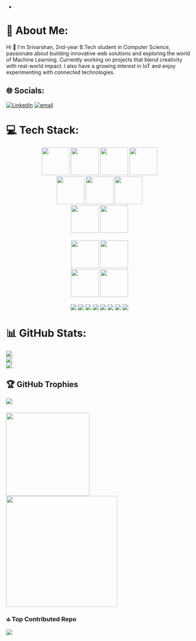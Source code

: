 
- <div align="center">
<p align="center" >
  
</p>

# 💫 About Me:
  Hi 👋 I'm Srivarshan, 2nd-year B.Tech student in Computer Science, passionate about building innovative web solutions and exploring the world of Machine Learning. Currently working on projects that blend creativity with real-world impact. I also have a growing interest in IoT and enjoy experimenting with connected technologies.

## 🌐 Socials:
[![LinkedIn](https://img.shields.io/badge/LinkedIn-%230077B5.svg?logo=linkedin&logoColor=white)](www.linkedin.com/in/srivarshan-s-2a4642341/) 
[![email](https://img.shields.io/badge/Email-D14836?logo=gmail&logoColor=white)](mailto:ssvarshan30@gmail.com) 

# 💻 Tech Stack:
<div align="center">

  <!-- GIF Icons Row 1 -->
  <img src="https://media4.giphy.com/media/ln7z2eWriiQAllfVcn/giphy.gif" height="75"/>
  <img src="https://media4.giphy.com/media/eNAsjO55tPbgaor7ma/giphy.gif" height="75"/>
  <img src="https://user-images.githubusercontent.com/74038190/212257460-738ff738-247f-4445-a718-cdd0ca76e2db.gif" height="75"/>
  <img src="https://colaninfotech.com/wp-content/uploads/2021/09/expressjs.gif" height="75"/>
  <br/>
  <img src="https://media2.giphy.com/media/XAxylRMCdpbEWUAvr8/giphy.gif" height="75"/>
  <img src="https://media3.giphy.com/media/fsEaZldNC8A1PJ3mwp/giphy.gif" height="75"/>
  <img src="https://user-images.githubusercontent.com/74038190/212280805-9bcb336b-8c55-46a8-abf8-ff286ab55472.gif" height="75"/>
  <br/>
  <img src="https://user-images.githubusercontent.com/74038190/212257468-1e9a91f1-b626-4baa-b15d-5c385dfa7ed2.gif" height="75"/>
  <img src="https://user-images.githubusercontent.com/74038190/212281775-b468df30-4edc-4bf8-a4ee-f52e1aaddc86.gif" height="75"/>
  <br/><br/>

  <!-- GIF Icons Row 2 -->
  <img src="https://media2.giphy.com/media/tAjb5pyCEBhEb8jWxC/giphy.gif" height="75"/>
  <img src="https://media1.giphy.com/media/C8Tij3iox3coBSqVWE/giphy.gif" height="75"/>
  <br/>
  <img src="https://media1.giphy.com/media/LMt9638dO8dftAjtco/giphy.gif" height="75"/>
  <img src="https://media3.giphy.com/media/hO8uTzEOefFh3Yv5gm/giphy.gif" height="75"/>

</div>

<br/>

<div align="center">

  <!-- Tech Stack Badges -->
  <img src="https://img.shields.io/badge/Render-%46E3B7.svg?style=flat&logo=render&logoColor=white"/>
  <img src="https://img.shields.io/badge/ejs-%23B4CA65.svg?style=flat&logo=ejs&logoColor=black"/>
  <img src="https://img.shields.io/badge/JWT-black?style=flat&logo=JSON%20web%20tokens"/>
  <img src="https://img.shields.io/badge/NODEMON-%23323330.svg?style=flat&logo=nodemon&logoColor=%BBDEAD"/>
  <img src="https://img.shields.io/badge/Next-black?style=flat&logo=next.js&logoColor=white"/>
  <img src="https://img.shields.io/badge/NPM-%23CB3837.svg?style=flat&logo=npm&logoColor=white"/>
  <img src="https://img.shields.io/badge/Socket.io-black?style=flat&logo=socket.io&badgeColor=010101"/>
  <img src="https://img.shields.io/badge/vite-%23646CFF.svg?style=flat&logo=vite&logoColor=white"/>

</div>


# 📊 GitHub Stats:
<img src="https://github-readme-stats.vercel.app/api?username=Varshan30&theme=dark&hide_border=false&include_all_commits=false&count_private=false" /><br/>
<img src="https://nirzak-streak-stats.vercel.app/?user=Varshan30&theme=dark&hide_border=false" /><br/>
<img src="https://github-readme-stats.vercel.app/api/top-langs/?username=Varshan30&theme=dark&hide_border=false&include_all_commits=false&count_private=false&layout=compact" />

## 🏆 GitHub Trophies
<img src="https://github-profile-trophy.vercel.app/?username=Varshan30&theme=radical&no-frame=false&no-bg=true&margin-w=4" />

### 
<img src="https://quotes-github-readme.vercel.app/api?type=horizontal&theme=radical" height=225 />
<img src="https://user-images.githubusercontent.com/74038190/212749695-a6817c5a-a794-462b-afca-1b5ce7dd5e63.gif" atl="gif" height=300>

### 🔝 Top Contributed Repo
<img src="https://github-contributor-stats.vercel.app/api?username=Varshan30&limit=5&theme=radical&combine_all_yearly_contributions=true" />

<!-- Proudly created with GPRM ( https://gprm.itsvg.in ) -->

</div>


  

<!---
Varshan30/Varshan30 is a ✨ special ✨ repository because its `README.md` (this file) appears on your GitHub profile.
You can click the Preview link to take a look at your changes.
--->
